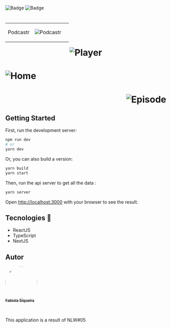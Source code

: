 ![Badge](https://img.shields.io/static/v1?label=npm&message=6.14.6&color=blue)
![Badge](https://img.shields.io/static/v1?label=yarn&message=1.22.5&color=blue)

<h1 align="center">
    <table>
    <tr>
    <td><p>Podcastr</p></td>
    <td><img src= "/logo.svg" alt= "Podcastr"/><td>
    </tr>
    </table>
    <img src= "/player.gif" alt="Player"/>
</h1>
<h1 align="left">
    <img src= "/home.jpg" alt="Home"/>
</h1>
<h1 align="right">
    <img src= "/ep.jpg" alt="Episode"/>
</h1>

## Getting Started

First, run the development server:

```bash
npm run dev
# or
yarn dev
```
Or, you can also build a version: 

``` bash
yarn build
yarn start
```
Then, run the api server to get all the data : 

```bash
yarn server 
```


Open [http://localhost:3000](http://localhost:3000) with your browser to see the result.


## Tecnologies 🚀
- ReactJS
- TypeScript
- NextJS

## Autor 
<td align="center"><a href="https://github.com/fabsiqueira"><img style="border-radius: 50%;" src="https://avatars2.githubusercontent.com/u/51295167?s=460&u=d7a2ed6036c94e619c5537e676b7bea480d0f72a&v=4" width="100px;" alt=""/><br /><sub><b>Fabiola Siqueira</b></sub></a><br />



<br /><p>This application is a result of NLW#05</p>